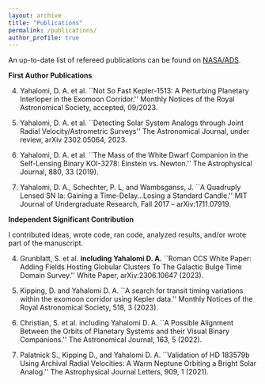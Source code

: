 ```yaml
---
layout: archive
title: "Publications"
permalink: /publications/
author_profile: true
---
```


An up-to-date list of refereed publications can be found on [NASA/ADS](https://ui.adsabs.harvard.edu/search/filter_property_fq_property=AND&filter_property_fq_property=property%3A%22refereed%22&fq=%7B!type%3Daqp%20v%3D%24fq_property%7D&fq_property=(property%3A%22refereed%22)&q=%20author%3A%22yahalomi%2C%20d%22%20&sort=date%20desc%2C%20bibcode%20desc&p_=0). 


**First Author Publications** <br>

4. Yahalomi, D. A. et al. ``Not So Fast Kepler-1513: A Perturbing Planetary Interloper in the Exomoon Corridor.'' Monthly Notices of the Royal Astronomical Society, accepted, 09/2023. <br>

3. Yahalomi, D. A. et al. ``Detecting Solar System Analogs through Joint Radial Velocity/Astrometric Surveys'' The Astronomical Journal, under review, arXiv 2302.05064, 2023. <br>

2. Yahalomi, D. A. et al. ``The Mass of the White Dwarf Companion in the Self-Lensing Binary KOI-3278: Einstein vs. Newton.'' The Astrophysical Journal, 880, 33 (2019). <br>

1. Yahalomi, D. A., Schechter, P. L, and Wambsganss, J. ``A Quadruply Lensed SN Ia: Gaining a Time-Delay…Losing a Standard Candle.'' MIT Journal of Undergraduate Research, Fall 2017 – arXiv:1711.07919. <br>








**Independent Significant Contribution** <br>

I contributed ideas, wrote code, ran code, analyzed results, and/or wrote part of the manuscript. <br>


4. Grunblatt, S. et al. **including Yahalomi D. A.** ``Roman CCS White Paper: Adding Fields Hosting Globular Clusters To The Galactic Bulge Time Domain Survey.'' White Paper, arXiv:2306.10647 (2023). <br>


3. Kipping, D. and Yahalomi D. A. ``A search for transit timing variations within the exomoon corridor using Kepler data.'' Monthly Notices of the Royal Astronomical Society, 518, 3 (2023). <br>


2. Christian, S. et al. including Yahalomi D. A. ``A Possible Alignment Between the Orbits of Planetary Systems and their Visual Binary Companions.'' The Astronomical Journal, 163, 5 (2022). <br>


1. Palatnick S., Kipping D., and Yahalomi D. A. ``Validation of HD 183579b Using Archival Radial Velocities: A Warm Neptune Orbiting a Bright Solar Analog.'' The Astrophysical Journal Letters, 909, 1 (2021). <br>


